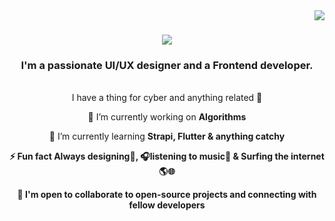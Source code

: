 <img align="right" src="https://visitor-badge.laobi.icu/badge?page_id=asare4u.asare4u" />

<h1 align="center">
    <img src="https://readme-typing-svg.herokuapp.com/?font=Righteous&size=35&center=true&vCenter=true&width=500&height=70&duration=4000&lines=Asare+Here!+👋;+Welcome+to+my+space!+🤗+✨;" />
</h1>

<h3 align="center">I'm a passionate UI/UX designer and a Frontend developer.</h3><br>

<div align= "center">I have a thing for cyber and anything related 🤖<br>
    
🔭 I’m currently working on <strong>Algorithms</strong><br>

🌱 I’m currently learning <strong>Strapi, Flutter & anything catchy</stong><br>

⚡ Fun fact <strong>Always designing🎨, 🎧listening to music🎵 & Surfing the internet🌎🌐</strong><br>

🤝 I'm open to collaborate <strong>to open-source projects and connecting with fellow developers</strong>

</div>

